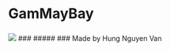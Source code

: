 # GamMayBay
###  
<img src="http://i.imgur.com/ZMK7u3J.png">
###  
#####  
### Made by Hung Nguyen Van
